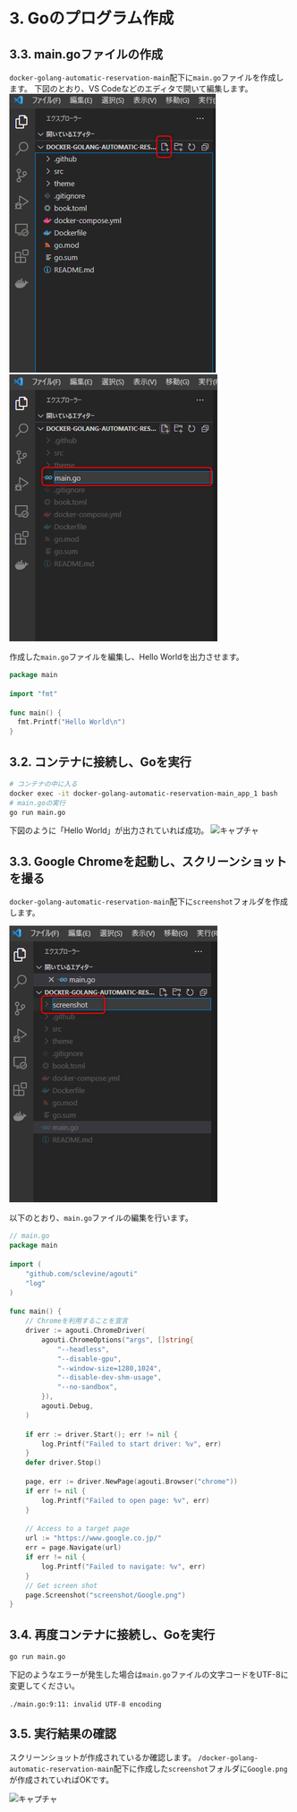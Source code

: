 # 3. Goのプログラム作成

<!-- toc -->

## 3.3. main.goファイルの作成

`docker-golang-automatic-reservation-main`配下に`main.go`ファイルを作成します。
下図のとおり、VS Codeなどのエディタで開いて編集します。![img-03](images/03.png)![img-04](images/04.png)

作成した`main.go`ファイルを編集し、Hello Worldを出力させます。

```go
package main

import "fmt"

func main() {
  fmt.Printf("Hello World\n")
}
```

## 3.2. コンテナに接続し、Goを実行

```bash
# コンテナの中に入る
docker exec -it docker-golang-automatic-reservation-main_app_1 bash
# main.goの実行
go run main.go
```

下図のように「Hello World」が出力されていれば成功。
![キャプチャ](https://user-images.githubusercontent.com/66953939/84671123-f11b2d00-af61-11ea-8f95-3050b48159de.png)


## 3.3. Google Chromeを起動し、スクリーンショットを撮る

`docker-golang-automatic-reservation-main`配下に`screenshot`フォルダを作成します。

![img-05](images/05.png)


以下のとおり、`main.go`ファイルの編集を行います。

```go
// main.go
package main

import (
	"github.com/sclevine/agouti"
	"log"
)

func main() {
	// Chromeを利用することを宣言
	driver := agouti.ChromeDriver(
		agouti.ChromeOptions("args", []string{
			"--headless",
			"--disable-gpu",
			"--window-size=1280,1024",
			"--disable-dev-shm-usage",
			"--no-sandbox",
		}),
		agouti.Debug,
	)

	if err := driver.Start(); err != nil {
		log.Printf("Failed to start driver: %v", err)
	}
	defer driver.Stop()

	page, err := driver.NewPage(agouti.Browser("chrome"))
	if err != nil {
		log.Printf("Failed to open page: %v", err)
	}

	// Access to a target page
	url := "https://www.google.co.jp/"
	err = page.Navigate(url)
	if err != nil {
		log.Printf("Failed to navigate: %v", err)
	}
	// Get screen shot
	page.Screenshot("screenshot/Google.png")
}
```

## 3.4. 再度コンテナに接続し、Goを実行

```
go run main.go
```

下記のようなエラーが発生した場合は`main.go`ファイルの文字コードをUTF-8に変更してください。

`./main.go:9:11: invalid UTF-8 encoding`

## 3.5. 実行結果の確認

スクリーンショットが作成されているか確認します。
`/docker-golang-automatic-reservation-main`配下に作成した`screenshot`フォルダに`Google.png`が作成されていればOKです。

![キャプチャ](https://user-images.githubusercontent.com/66953939/84678989-b1594300-af6b-11ea-808f-6f32a12a66fa.png)
